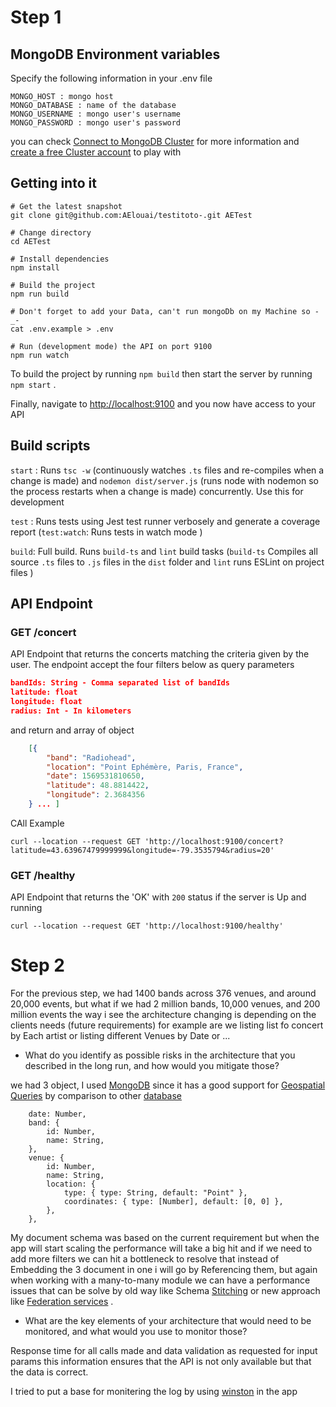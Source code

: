# Step 1

## MongoDB Environment variables

Specify the following information in your .env file

```
MONGO_HOST : mongo host
MONGO_DATABASE : name of the database
MONGO_USERNAME : mongo user's username
MONGO_PASSWORD : mongo user's password
```

you can check  [Connect to MongoDB Cluster](https://docs.atlas.mongodb.com/connect-to-cluster/#connect-to-a-cluster)  for more information and  [create a free Cluster account](https://www.mongodb.com/try) to play with

## Getting into it

```shell
# Get the latest snapshot
git clone git@github.com:AElouai/testitoto-.git AETest

# Change directory
cd AETest

# Install dependencies
npm install

# Build the project
npm run build

# Don't forget to add your Data, can't run mongoDb on my Machine so -_-
cat .env.example > .env

# Run (development mode) the API on port 9100
npm run watch
```

To build the project by running `npm build` then start the server by running `npm start` .

Finally, navigate to [http://localhost:9100](http://localhost:9100) and you now have access to your API


## Build scripts


 `start` :  Runs `tsc -w` (continuously watches `.ts` files and re-compiles when a change is made) and `nodemon dist/server.js` (runs node with nodemon so the process restarts when a change is made) concurrently. Use this for development 

`test` : Runs tests using Jest test runner verbosely and generate a coverage report (`test:watch`:  Runs tests in watch mode )

`build`: Full build. Runs `build-ts` and `lint` build tasks (`build-ts` Compiles all source `.ts` files to `.js` files in the `dist` folder and
`lint` runs ESLint on project files )

## API Endpoint

### GET /concert 

API Endpoint that returns the concerts matching the criteria given by the user.
The endpoint accept the four filters below as query parameters

```json
bandIds: String - Comma separated list of bandIds
latitude: float
longitude: float
radius: Int - In kilometers
```

and return and array of object

```json
    [{
        "band": "Radiohead",
        "location": "Point Ephémère, Paris, France",
        "date": 1569531810650,
        "latitude": 48.8814422,
        "longitude": 2.3684356
    } ... ]
```

CAll Example

```curl
curl --location --request GET 'http://localhost:9100/concert?latitude=43.63967479999999&longitude=-79.3535794&radius=20'
```

### GET /healthy 
API Endpoint that returns the 'OK' with `200` status if the server is Up and running 

```curl
curl --location --request GET 'http://localhost:9100/healthy'
```

# Step 2

For the previous step, we had 1400 bands across 376 venues, and around 20,000 events, but what if we had 2 million bands, 10,000 venues, and 200 million events the way i see the architecture changing is depending on the clients needs (future requirements) for example are we listing list fo concert by Each artist or listing different Venues by Date or ... 

- What do you identify as possible risks in the architecture that you described in the long run, and how would you mitigate those?

we had 3 object, I used [MongoDB](https://www.mongodb.com/) since it has a good support for [Geospatial Queries](https://docs.mongodb.com/manual/geospatial-queries/) by comparison to other [database](https://scholarworks.sjsu.edu/cgi/viewcontent.cgi?article=1674&context=etd_projects) 

```
    date: Number,
    band: {
        id: Number,
        name: String,
    },
    venue: {
        id: Number,
        name: String,
        location: {
            type: { type: String, default: "Point" },
            coordinates: { type: [Number], default: [0, 0] },
        },
    },
```
My document schema was based on the current requirement but when the app will start scaling the performance will take a big hit and if we need to add more filters we can hit a bottleneck to resolve that instead of Embedding the 3 document in one i will go by Referencing them, but again when working with a many-to-many module we can have a performance issues that can be solve by old way like Schema [Stitching](https://developer.mongodb.com/how-to/graphql-support-atlas-stitch) or new approach like  [Federation services](https://docs.atlas.mongodb.com/security/federated-authentication/) .

- What are the key elements of your architecture that would need to be monitored, and what would you use to monitor those?

Response time for all calls made and data validation as requested for input params this information ensures that the API is not only available but that the data is correct.

I tried to put a base for monitering the log by  using [winston](https://github.com/winstonjs/winston) in the app